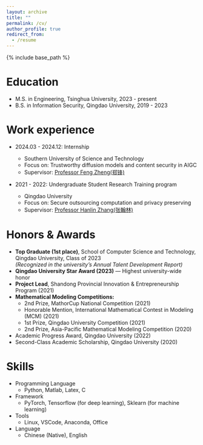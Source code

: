 ```yaml
---
layout: archive
title: ""
permalink: /cv/
author_profile: true
redirect_from:
  - /resume
---
```


{% include base_path %}

Education
======
* M.S. in Engineering, Tsinghua University, 2023 - present
* B.S. in Information Security, Qingdao University, 2019 - 2023

Work experience
======
* 2024.03 - 2024.12: Internship
  * Southern University of Science and Technology
  * Focus on: Trustworthy diffusion models and content security in AIGC
  * Supervisor: [Professor Feng Zheng(郑锋)](https://faculty.sustech.edu.cn/?tagid=fengzheng&iscss=1&snapid=1&orderby=date&go=1&lang=en)

* 2021 - 2022: Undergraduate Student Research Training program
  * Qingdao University
  * Focus on: Secure outsourcing computation and privacy preserving
  * Supervisor: [Professor Hanlin Zhang(张翰林)](https://cst.qdu.edu.cn/info/1072/7423.htm)

Honors & Awards
======
- **Top Graduate (1st place)**, School of Computer Science and Technology, Qingdao University, Class of 2023  
  *(Recognized in the university’s Annual Talent Development Report)*  
- **Qingdao University Star Award (2023)** — Highest university-wide honor  
- **Project Lead**, Shandong Provincial Innovation & Entrepreneurship Program (2021)  
- **Mathematical Modeling Competitions:**  
  - 2nd Prize, MathorCup National Competition (2021)  
  - Honorable Mention, International Mathematical Contest in Modeling (MCM) (2021)  
  - 1st Prize, Qingdao University Competition (2021)  
  - 2nd Prize, Asia-Pacific Mathematical Modeling Competition (2020)  
- Academic Progress Award, Qingdao University (2022)  
- Second-Class Academic Scholarship, Qingdao University (2020)

  
Skills
======
* Programming Language
  * Python, Matlab, Latex, C
* Framework
  * PyTorch, Tensorflow (for deep learning), Sklearn (for machine learning)
* Tools
  * Linux, VSCode, Anaconda, Office
* Language
  * Chinese (Native), English

